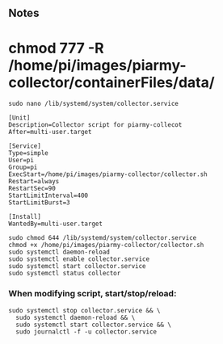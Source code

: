 ## Notes

# chmod 777 -R /home/pi/images/piarmy-collector/containerFiles/data/

```
sudo nano /lib/systemd/system/collector.service
```

```
[Unit]
Description=Collector script for piarmy-collecot
After=multi-user.target

[Service]
Type=simple
User=pi
Group=pi
ExecStart=/home/pi/images/piarmy-collector/collector.sh
Restart=always
RestartSec=90
StartLimitInterval=400
StartLimitBurst=3

[Install]
WantedBy=multi-user.target
```

```
sudo chmod 644 /lib/systemd/system/collector.service
chmod +x /home/pi/images/piarmy-collector/collector.sh
sudo systemctl daemon-reload
sudo systemctl enable collector.service
sudo systemctl start collector.service
sudo systemctl status collector
```

### When modifying script, start/stop/reload:
```
sudo systemctl stop collector.service && \
  sudo systemctl daemon-reload && \
  sudo systemctl start collector.service && \
  sudo journalctl -f -u collector.service
```